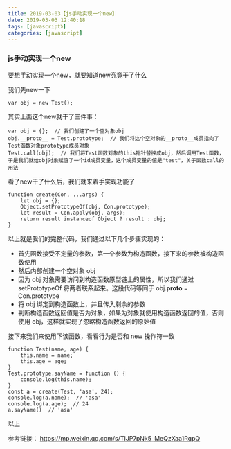 ```yaml
---
title: 2019-03-03【js手动实现一个new】
date: 2019-03-03 12:40:18
tags: [javascript》]
categories: [javascript]
---
```


### js手动实现一个new  
要想手动实现一个new，就要知道new究竟干了什么  


我们先new一下

```
var obj = new Test();
```

其实上面这个new就干了三件事：

```
var obj = {};  // 我们创建了一个空对象obj
obj.__proto__ = Test.prototype;  // 我们将这个空对象的__proto__成员指向了Test函数对象prototype成员对象
Test.call(obj);  // 我们将Test函数对象的this指针替换成obj，然后调用Test函数，于是我们就给obj对象赋值了一个id成员变量，这个成员变量的值是"test"，关于函数call的用法
```

看了new干了什么后，我们就来着手实现功能了

```
function create(Con, ...args) {
    let obj = {};
    Object.setPrototypeOf(obj, Con.prototype);
    let result = Con.apply(obj, args);
    return result instanceof Object ? result : obj;
}
```

以上就是我们的完整代码，我们通过以下几个步骤实现的：

- 首先函数接受不定量的参数，第一个参数为构造函数，接下来的参数被构造函数使用  
- 然后内部创建一个空对象 obj  
- 因为 obj 对象需要访问到构造函数原型链上的属性，所以我们通过 setPrototypeOf 将两者联系起来。这段代码等同于 obj.__proto__ = Con.prototype  
- 将 obj 绑定到构造函数上，并且传入剩余的参数  
- 判断构造函数返回值是否为对象，如果为对象就使用构造函数返回的值，否则使用 obj，这样就实现了忽略构造函数返回的原始值  

接下来我们来使用下该函数，看看行为是否和 new 操作符一致

```
function Test(name, age) {
    this.name = name;
    this.age = age;
}
Test.prototype.sayName = function () {
    console.log(this.name);
}
const a = create(Test, 'asa', 24);
console.log(a.name);  // 'asa'
console.log(a.age);  // 24
a.sayName()  // 'asa'
```

以上

参考链接： <https://mp.weixin.qq.com/s/TIJP7pNk5_MeQzXaa1RqpQ>